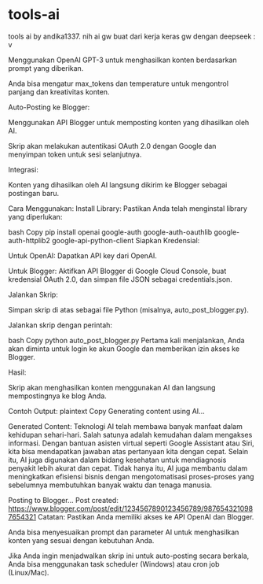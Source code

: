 # tools-ai
tools ai by andika1337. nih ai gw buat dari kerja keras gw dengan deepseek : v 

Menggunakan OpenAI GPT-3 untuk menghasilkan konten berdasarkan prompt yang diberikan.

Anda bisa mengatur max_tokens dan temperature untuk mengontrol panjang dan kreativitas konten.

Auto-Posting ke Blogger:

Menggunakan API Blogger untuk memposting konten yang dihasilkan oleh AI.

Skrip akan melakukan autentikasi OAuth 2.0 dengan Google dan menyimpan token untuk sesi selanjutnya.

Integrasi:

Konten yang dihasilkan oleh AI langsung dikirim ke Blogger sebagai postingan baru.

Cara Menggunakan:
Install Library:
Pastikan Anda telah menginstal library yang diperlukan:

bash
Copy
pip install openai google-auth google-auth-oauthlib google-auth-httplib2 google-api-python-client
Siapkan Kredensial:

Untuk OpenAI: Dapatkan API key dari OpenAI.

Untuk Blogger: Aktifkan API Blogger di Google Cloud Console, buat kredensial OAuth 2.0, dan simpan file JSON sebagai credentials.json.

Jalankan Skrip:

Simpan skrip di atas sebagai file Python (misalnya, auto_post_blogger.py).

Jalankan skrip dengan perintah:

bash
Copy
python auto_post_blogger.py
Pertama kali menjalankan, Anda akan diminta untuk login ke akun Google dan memberikan izin akses ke Blogger.

Hasil:

Skrip akan menghasilkan konten menggunakan AI dan langsung mempostingnya ke blog Anda.

Contoh Output:
plaintext
Copy
Generating content using AI...

Generated Content:
 Teknologi AI telah membawa banyak manfaat dalam kehidupan sehari-hari. Salah satunya adalah kemudahan dalam mengakses informasi. Dengan bantuan asisten virtual seperti Google Assistant atau Siri, kita bisa mendapatkan jawaban atas pertanyaan kita dengan cepat. Selain itu, AI juga digunakan dalam bidang kesehatan untuk mendiagnosis penyakit lebih akurat dan cepat. Tidak hanya itu, AI juga membantu dalam meningkatkan efisiensi bisnis dengan mengotomatisasi proses-proses yang sebelumnya membutuhkan banyak waktu dan tenaga manusia.

Posting to Blogger...
Post created: https://www.blogger.com/post/edit/1234567890123456789/9876543210987654321
Catatan:
Pastikan Anda memiliki akses ke API OpenAI dan Blogger.

Anda bisa menyesuaikan prompt dan parameter AI untuk menghasilkan konten yang sesuai dengan kebutuhan Anda.

Jika Anda ingin menjadwalkan skrip ini untuk auto-posting secara berkala, Anda bisa menggunakan task scheduler (Windows) atau cron job (Linux/Mac).
